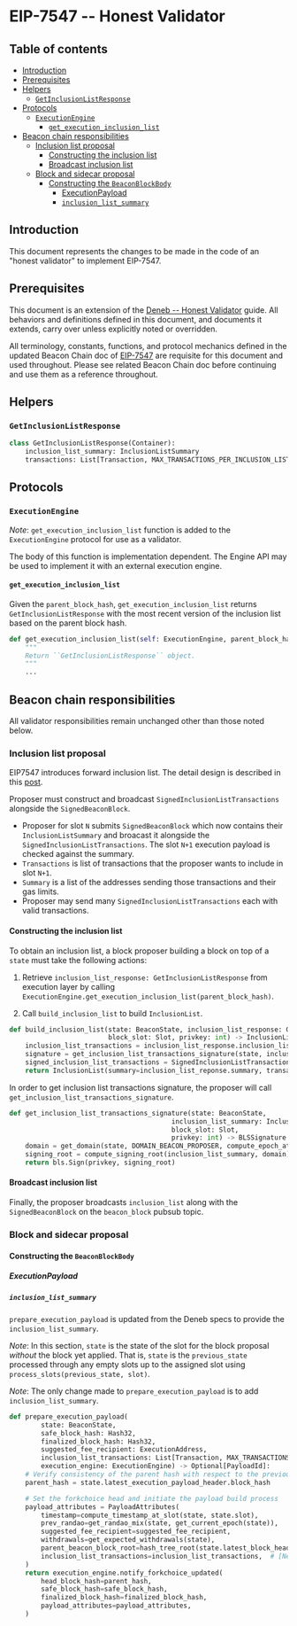 # EIP-7547 -- Honest Validator

## Table of contents

<!-- TOC -->
<!-- START doctoc generated TOC please keep comment here to allow auto update -->
<!-- DON'T EDIT THIS SECTION, INSTEAD RE-RUN doctoc TO UPDATE -->

- [Introduction](#introduction)
- [Prerequisites](#prerequisites)
- [Helpers](#helpers)
  - [`GetInclusionListResponse`](#getinclusionlistresponse)
- [Protocols](#protocols)
  - [`ExecutionEngine`](#executionengine)
    - [`get_execution_inclusion_list`](#get_execution_inclusion_list)
- [Beacon chain responsibilities](#beacon-chain-responsibilities)
  - [Inclusion list proposal](#inclusion-list-proposal)
    - [Constructing the inclusion list](#constructing-the-inclusion-list)
    - [Broadcast inclusion list](#broadcast-inclusion-list)
  - [Block and sidecar proposal](#block-and-sidecar-proposal)
    - [Constructing the `BeaconBlockBody`](#constructing-the-beaconblockbody)
      - [ExecutionPayload](#executionpayload)
      - [`inclusion_list_summary`](#inclusion_list_summary)

<!-- END doctoc generated TOC please keep comment here to allow auto update -->
<!-- /TOC -->

## Introduction

This document represents the changes to be made in the code of an "honest validator" to implement EIP-7547.

## Prerequisites

This document is an extension of the [Deneb -- Honest Validator](../../deneb/validator.md) guide.
All behaviors and definitions defined in this document, and documents it extends, carry over unless explicitly noted or overridden.

All terminology, constants, functions, and protocol mechanics defined in the updated Beacon Chain doc of [EIP-7547](./beacon-chain.md) are requisite for this document and used throughout.
Please see related Beacon Chain doc before continuing and use them as a reference throughout.

## Helpers

### `GetInclusionListResponse`

```python
class GetInclusionListResponse(Container):
    inclusion_list_summary: InclusionListSummary
    transactions: List[Transaction, MAX_TRANSACTIONS_PER_INCLUSION_LIST]
```

## Protocols

### `ExecutionEngine`

*Note*: `get_execution_inclusion_list` function is added to the `ExecutionEngine` protocol for use as a validator.

The body of this function is implementation dependent.
The Engine API may be used to implement it with an external execution engine.

#### `get_execution_inclusion_list`

Given the `parent_block_hash`, `get_execution_inclusion_list` returns `GetInclusionListResponse` with the most recent version of the inclusion list based on the parent block hash.

```python
def get_execution_inclusion_list(self: ExecutionEngine, parent_block_hash: Root) -> GetInclusionListResponse:
    """
    Return ``GetInclusionListResponse`` object.
    """
    ...
```

## Beacon chain responsibilities

All validator responsibilities remain unchanged other than those noted below.

### Inclusion list proposal

EIP7547 introduces forward inclusion list. The detail design is described in this [post](https://ethresear.ch/t/no-free-lunch-a-new-inclusion-list-design/16389).

Proposer must construct and broadcast `SignedInclusionListTransactions` alongside the `SignedBeaconBlock`.
- Proposer for slot `N` submits `SignedBeaconBlock` which now contains their `InclusionListSummary` and broacast it alongside the `SignedInclusionListTransactions`. The slot `N+1` execution payload is checked against the summary.
- `Transactions` is list of transactions that the proposer wants to include in slot `N+1`.
- `Summary` is a list of the addresses sending those transactions and their gas limits.
- Proposer may send many `SignedInclusionListTransactions` each with valid transactions. 

#### Constructing the inclusion list

To obtain an inclusion list, a block proposer building a block on top of a `state` must take the following actions:

1. Retrieve `inclusion_list_response: GetInclusionListResponse` from execution layer by calling `ExecutionEngine.get_execution_inclusion_list(parent_block_hash)`.

2. Call `build_inclusion_list` to build `InclusionList`.

```python
def build_inclusion_list(state: BeaconState, inclusion_list_response: GetInclusionListResponse,
                         block_slot: Slot, privkey: int) -> InclusionList:
    inclusion_list_transactions = inclusion_list_response.inclusion_list_transactions
    signature = get_inclusion_list_transactions_signature(state, inclusion_list_transactions, block_slot, privkey)
    signed_inclusion_list_transactions = SignedInclusionListTransactions(transactions=inclusion_list_transactions, signature=signature)
    return InclusionList(summary=inclusion_list_reponse.summary, transactions=signed_inclusion_list_transactions)
```

In order to get inclusion list transactions signature, the proposer will call `get_inclusion_list_transactions_signature`.

```python
def get_inclusion_list_transactions_signature(state: BeaconState,
                                         inclusion_list_summary: InclusionListSummary,
                                         block_slot: Slot,
                                         privkey: int) -> BLSSignature:
    domain = get_domain(state, DOMAIN_BEACON_PROPOSER, compute_epoch_at_slot(block_slot))
    signing_root = compute_signing_root(inclusion_list_summary, domain)
    return bls.Sign(privkey, signing_root)
```

#### Broadcast inclusion list

Finally, the proposer broadcasts `inclusion_list` along with the `SignedBeaconBlock` on the `beacon_block` pubsub topic.

### Block and sidecar proposal

#### Constructing the `BeaconBlockBody`

##### ExecutionPayload

##### `inclusion_list_summary`

`prepare_execution_payload` is updated from the Deneb specs to provide the `inclusion_list_summary`.

*Note*: In this section, `state` is the state of the slot for the block proposal _without_ the block yet applied.
That is, `state` is the `previous_state` processed through any empty slots up to the assigned slot using `process_slots(previous_state, slot)`.

*Note*: The only change made to `prepare_execution_payload` is to add `inclusion_list_summary`.

```python
def prepare_execution_payload(
        state: BeaconState,
        safe_block_hash: Hash32,
        finalized_block_hash: Hash32,
        suggested_fee_recipient: ExecutionAddress,
        inclusion_list_transactions: List[Transaction, MAX_TRANSACTIONS_PER_INCLUSION_LIST],
        execution_engine: ExecutionEngine) -> Optional[PayloadId]:
    # Verify consistency of the parent hash with respect to the previous execution payload header
    parent_hash = state.latest_execution_payload_header.block_hash

    # Set the forkchoice head and initiate the payload build process
    payload_attributes = PayloadAttributes(
        timestamp=compute_timestamp_at_slot(state, state.slot),
        prev_randao=get_randao_mix(state, get_current_epoch(state)),
        suggested_fee_recipient=suggested_fee_recipient,
        withdrawals=get_expected_withdrawals(state),
        parent_beacon_block_root=hash_tree_root(state.latest_block_header),
        inclusion_list_transactions=inclusion_list_transactions,  # [New in EIP7547]
    )
    return execution_engine.notify_forkchoice_updated(
        head_block_hash=parent_hash,
        safe_block_hash=safe_block_hash,
        finalized_block_hash=finalized_block_hash,
        payload_attributes=payload_attributes,
    )
```